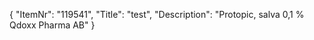 {
  "ItemNr": "119541",
  "Title": "test",
  "Description": "Protopic, salva 0,1 % Qdoxx Pharma AB"
}